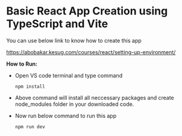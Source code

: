 # Basic React App Creation using TypeScript and Vite

You can use below link to know how to create this app

https://abobakar.kesug.com/courses/react/setting-up-environment/

**How to Run:**

- Open VS code terminal and type command

      npm install

- Above command will install all neccessary packages and create node_modules folder in your downloaded code.

- Now run below command to run this app

      npm run dev

